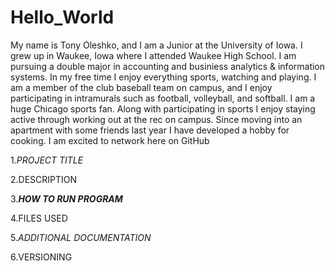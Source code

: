 # Hello_World 
My name is Tony Oleshko, and I am a Junior at the University of Iowa. I grew up in Waukee, Iowa where I attended Waukee High School. I am pursuing a double major in accounting and businiess analytics & information systems. In my free time I enjoy everything sports, watching and playing. I am a member of the club baseball team on campus, and I enjoy participating in intramurals such as football, volleyball, and softball. I am a huge Chicago sports fan. Along with participating in sports I enjoy staying active through working out at the rec on campus. Since moving into an apartment with some friends last year I have developed a hobby for cooking. I am excited to network here on GitHub

1.*PROJECT TITLE*

2.DESCRIPTION

3.***HOW TO RUN PROGRAM***

4.FILES USED

5.*ADDITIONAL DOCUMENTATION*

6.VERSIONING
